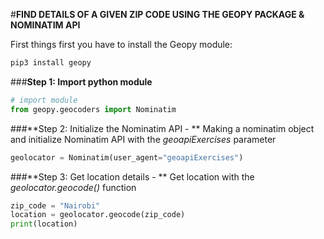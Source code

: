 #**FIND DETAILS OF A GIVEN ZIP CODE USING THE GEOPY PACKAGE & NOMINATIM API**

First things first you have to install the Geopy module:
```python
pip3 install geopy
```

###**Step 1: Import python module**
```python
# import module
from geopy.geocoders import Nominatim
```
###**Step 2: Initialize the Nominatim API - **
Making a nominatim object and initialize Nominatim API with the *geoapiExercises* parameter
```python
geolocator = Nominatim(user_agent="geoapiExercises")
```
###**Step 3: Get location details - **
Get location with the *geolocator.geocode()* function
```python
zip_code = "Nairobi"
location = geolocator.geocode(zip_code)
print(location)
```
